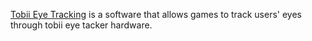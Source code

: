 [Tobii Eye Tracking](https://developer.tobii.com/pc-gaming/) is a software that allows games to track users' eyes through tobii eye tacker hardware.